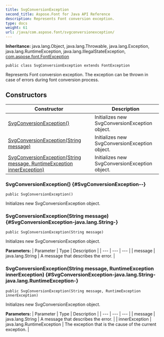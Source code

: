 ```yaml
---
title: SvgConversionException
second_title: Aspose.Font for Java API Reference
description: Represents Font conversion exception.
type: docs
weight: 61
url: /java/com.aspose.font/svgconversionexception/
---
```

**Inheritance:**
java.lang.Object, java.lang.Throwable, java.lang.Exception, java.lang.RuntimeException, java.lang.IllegalStateException, [com.aspose.font.FontException](../../com.aspose.font/fontexception)
```
public class SvgConversionException extends FontException
```

Represents Font conversion exception. The exception can be thrown in case of errors during font conversion process.
## Constructors

| Constructor | Description |
| --- | --- |
| [SvgConversionException()](#SvgConversionException--) | Initializes new  SvgConversionException  object. |
| [SvgConversionException(String message)](#SvgConversionException-java.lang.String-) | Initializes new  SvgConversionException  object. |
| [SvgConversionException(String message, RuntimeException innerException)](#SvgConversionException-java.lang.String-java.lang.RuntimeException-) | Initializes new  SvgConversionException  object. |
### SvgConversionException() {#SvgConversionException--}
```
public SvgConversionException()
```


Initializes new  SvgConversionException  object.

### SvgConversionException(String message) {#SvgConversionException-java.lang.String-}
```
public SvgConversionException(String message)
```


Initializes new  SvgConversionException  object.

**Parameters:**
| Parameter | Type | Description |
| --- | --- | --- |
| message | java.lang.String | A message that describes the error. |

### SvgConversionException(String message, RuntimeException innerException) {#SvgConversionException-java.lang.String-java.lang.RuntimeException-}
```
public SvgConversionException(String message, RuntimeException innerException)
```


Initializes new  SvgConversionException  object.

**Parameters:**
| Parameter | Type | Description |
| --- | --- | --- |
| message | java.lang.String | A message that describes the error. |
| innerException | java.lang.RuntimeException | The exception that is the cause of the current exception. |

